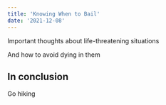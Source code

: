 ```yaml
---
title: 'Knowing When to Bail'
date: '2021-12-08'
---
```


Important thoughts about life-threatening situations

And how to avoid dying in them

## In conclusion

Go hiking
